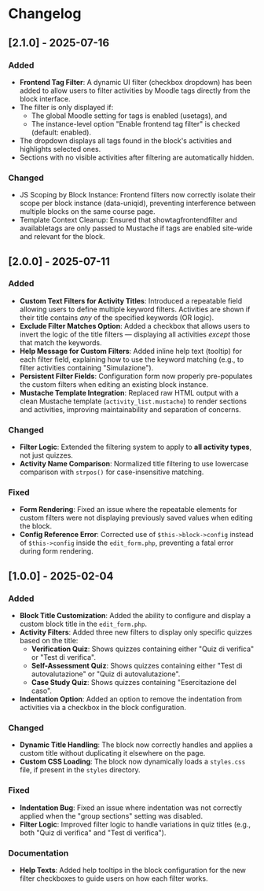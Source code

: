 # Changelog

## [2.1.0] - 2025-07-16
### Added
* **Frontend Tag Filter**: A dynamic UI filter (checkbox dropdown) has been added to allow users to filter activities by Moodle tags directly from the block interface.
* The filter is only displayed if:
  - The global Moodle setting for tags is enabled (usetags), and
  - The instance-level option "Enable frontend tag filter" is checked (default: enabled).
* The dropdown displays all tags found in the block's activities and highlights selected ones.
* Sections with no visible activities after filtering are automatically hidden.

### Changed
* JS Scoping by Block Instance: Frontend filters now correctly isolate their scope per block instance (data-uniqid), preventing interference between multiple blocks on the same course page.
* Template Context Cleanup: Ensured that showtagfrontendfilter and availabletags are only passed to Mustache if tags are enabled site-wide and relevant for the block.

## \[2.0.0] - 2025-07-11

### Added

* **Custom Text Filters for Activity Titles**: Introduced a repeatable field allowing users to define multiple keyword filters. Activities are shown if their title contains *any* of the specified keywords (OR logic).
* **Exclude Filter Matches Option**: Added a checkbox that allows users to invert the logic of the title filters — displaying all activities *except* those that match the keywords.
* **Help Message for Custom Filters**: Added inline help text (tooltip) for each filter field, explaining how to use the keyword matching (e.g., to filter activities containing "Simulazione").
* **Persistent Filter Fields**: Configuration form now properly pre-populates the custom filters when editing an existing block instance.
* **Mustache Template Integration**: Replaced raw HTML output with a clean Mustache template (`activity_list.mustache`) to render sections and activities, improving maintainability and separation of concerns.

### Changed

* **Filter Logic**: Extended the filtering system to apply to **all activity types**, not just quizzes.
* **Activity Name Comparison**: Normalized title filtering to use lowercase comparison with `strpos()` for case-insensitive matching.

### Fixed

* **Form Rendering**: Fixed an issue where the repeatable elements for custom filters were not displaying previously saved values when editing the block.
* **Config Reference Error**: Corrected use of `$this->block->config` instead of `$this->config` inside the `edit_form.php`, preventing a fatal error during form rendering.

## [1.0.0] - 2025-02-04 

### Added
- **Block Title Customization**: Added the ability to configure and display a custom block title in the `edit_form.php`.
- **Activity Filters**: Added three new filters to display only specific quizzes based on the title:
  - **Verification Quiz**: Shows quizzes containing either "Quiz di verifica" or "Test di verifica".
  - **Self-Assessment Quiz**: Shows quizzes containing either "Test di autovalutazione" or "Quiz di autovalutazione".
  - **Case Study Quiz**: Shows quizzes containing "Esercitazione del caso".
- **Indentation Option**: Added an option to remove the indentation from activities via a checkbox in the block configuration.

### Changed
- **Dynamic Title Handling**: The block now correctly handles and applies a custom title without duplicating it elsewhere on the page.
- **Custom CSS Loading**: The block now dynamically loads a `styles.css` file, if present in the `styles` directory.

### Fixed
- **Indentation Bug**: Fixed an issue where indentation was not correctly applied when the "group sections" setting was disabled.
- **Filter Logic**: Improved filter logic to handle variations in quiz titles (e.g., both "Quiz di verifica" and "Test di verifica").

### Documentation
- **Help Texts**: Added help tooltips in the block configuration for the new filter checkboxes to guide users on how each filter works.
